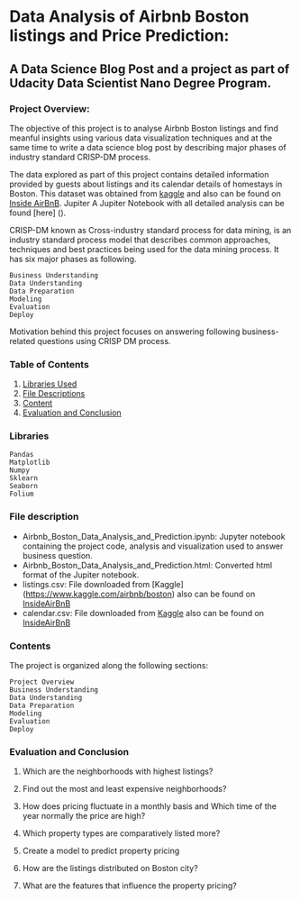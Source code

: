 # Data Analysis of Airbnb Boston listings and Price Prediction:

## A Data Science Blog Post and a project as part of Udacity Data Scientist Nano Degree Program.

### Project Overview:

The objective of this project is to analyse Airbnb Boston listings and find meanful insights using various data visualization techniques and at the same time to write a data science blog post by describing major phases of industry standard CRISP-DM process. 

The data explored as part of this project contains detailed information provided by guests about listings and its calendar details of homestays in Boston. This dataset was obtained from [kaggle]() and also can be found on [Inside AirBnB](http://insideairbnb.com/get-the-data.html).
Jupiter A Jupiter Notebook with all detailed analysis can be found [here] ().

CRISP-DM known as Cross-industry standard process for data mining, is an industry standard process model that describes common approaches, techniques and best practices being used for the data mining process. It has six major phases as following.

    Business Understanding
    Data Understanding
    Data Preparation
    Modeling
    Evaluation
    Deploy
    
Motivation behind this project focuses on answering following business-related questions using CRISP DM process.

### Table of Contents

1. [Libraries Used](#libraries)
2. [File Descriptions](#files)
3. [Content](#contents)
4. [Evaluation and Conclusion](#findings)

### Libraries <a name="libraries"></a>
    
    Pandas
    Matplotlib
    Numpy
    Sklearn
    Seaborn
    Folium

### File description <a name="File description"></a>

* Airbnb_Boston_Data_Analysis_and_Prediction.ipynb: Jupyter notebook containing the project code, analysis and visualization used to answer business question.
* Airbnb_Boston_Data_Analysis_and_Prediction.html: Converted html format of the Jupiter notebook.
* listings.csv: File downloaded from [Kaggle] (https://www.kaggle.com/airbnb/boston) also can be found on [InsideAirBnB](http://insideairbnb.com/get-the-data.html)
* calendar.csv: File downloaded from [Kaggle](https://www.kaggle.com/airbnb/boston) also can be found on [InsideAirBnB](http://insideairbnb.com/get-the-data.html)

### Contents <a name="contents"></a>

The project is organized along the following sections:

    Project Overview
    Business Understanding
    Data Understanding
    Data Preparation
    Modeling
    Evaluation
    Deploy

### Evaluation and Conclusion <a name="Evaluation and Conclusion"></a>


1. Which are the neighborhoods with highest listings?


2. Find out the most and least expensive neighborhoods?


3. How does pricing fluctuate in a monthly basis and Which time of the year normally the price are high?


4. Which property types are comparatively listed more?


5. Create a model to predict property pricing


6. How are the listings distributed on Boston city?


7. What are the features that influence the property pricing?
